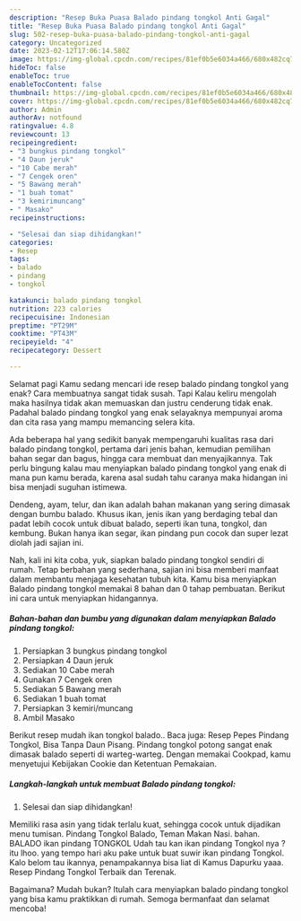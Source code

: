 ```yaml
---
description: "Resep Buka Puasa Balado pindang tongkol Anti Gagal"
title: "Resep Buka Puasa Balado pindang tongkol Anti Gagal"
slug: 502-resep-buka-puasa-balado-pindang-tongkol-anti-gagal
category: Uncategorized
date: 2023-02-12T17:06:14.580Z
image: https://img-global.cpcdn.com/recipes/81ef0b5e6034a466/680x482cq70/balado-pindang-tongkol-foto-resep-utama.jpg
hideToc: false
enableToc: true
enableTocContent: false
thumbnail: https://img-global.cpcdn.com/recipes/81ef0b5e6034a466/680x482cq70/balado-pindang-tongkol-foto-resep-utama.jpg
cover: https://img-global.cpcdn.com/recipes/81ef0b5e6034a466/680x482cq70/balado-pindang-tongkol-foto-resep-utama.jpg
author: Admin
authorAv: notfound
ratingvalue: 4.8
reviewcount: 13
recipeingredient:
- "3 bungkus pindang tongkol"
- "4 Daun jeruk"
- "10 Cabe merah"
- "7 Cengek oren"
- "5 Bawang merah"
- "1 buah tomat"
- "3 kemirimuncang"
- " Masako"
recipeinstructions:

- "Selesai dan siap dihidangkan!"
categories:
- Resep
tags:
- balado
- pindang
- tongkol

katakunci: balado pindang tongkol 
nutrition: 223 calories
recipecuisine: Indonesian
preptime: "PT29M"
cooktime: "PT43M"
recipeyield: "4"
recipecategory: Dessert

---
```



Selamat pagi Kamu sedang mencari ide resep balado pindang tongkol yang enak? Cara membuatnya sangat tidak susah. Tapi Kalau keliru mengolah maka hasilnya tidak akan memuaskan dan justru cenderung tidak enak. Padahal balado pindang tongkol yang enak selayaknya mempunyai aroma dan cita rasa yang mampu memancing selera kita.


Ada beberapa hal yang sedikit banyak mempengaruhi kualitas rasa dari balado pindang tongkol, pertama dari jenis bahan, kemudian pemilihan bahan segar dan bagus, hingga cara membuat dan menyajikannya. Tak perlu bingung kalau mau menyiapkan balado pindang tongkol yang enak di mana pun kamu berada, karena asal sudah tahu caranya maka hidangan ini bisa menjadi suguhan istimewa.

Dendeng, ayam, telur, dan ikan adalah bahan makanan yang sering dimasak dengan bumbu balado. Khusus ikan, jenis ikan yang berdaging tebal dan padat lebih cocok untuk dibuat balado, seperti ikan tuna, tongkol, dan kembung. Bukan hanya ikan segar, ikan pindang pun cocok dan super lezat diolah jadi sajian ini.


Nah, kali ini kita coba, yuk, siapkan balado pindang tongkol sendiri di rumah. Tetap berbahan yang sederhana, sajian ini bisa memberi manfaat dalam membantu menjaga kesehatan tubuh kita. Kamu bisa menyiapkan Balado pindang tongkol memakai 8 bahan dan 0 tahap pembuatan. Berikut ini cara untuk menyiapkan hidangannya.

<!--inarticleads1-->

##### Bahan-bahan dan bumbu yang digunakan dalam menyiapkan Balado pindang tongkol:

1. Persiapkan 3 bungkus pindang tongkol
1. Persiapkan 4 Daun jeruk
1. Sediakan 10 Cabe merah
1. Gunakan 7 Cengek oren
1. Sediakan 5 Bawang merah
1. Sediakan 1 buah tomat
1. Persiapkan 3 kemiri/muncang
1. Ambil  Masako


Berikut resep mudah ikan tongkol balado.. Baca juga: Resep Pepes Pindang Tongkol, Bisa Tanpa Daun Pisang. Pindang tongkol potong sangat enak dimasak balado seperti di warteg-warteg. Dengan memakai Cookpad, kamu menyetujui Kebijakan Cookie dan Ketentuan Pemakaian. 

<!--inarticleads2-->

##### Langkah-langkah untuk membuat Balado pindang tongkol:


1. Selesai dan siap dihidangkan!

Memiliki rasa asin yang tidak terlalu kuat, sehingga cocok untuk dijadikan menu tumisan. Pindang Tongkol Balado, Teman Makan Nasi. bahan. BALADO ikan pindang TONGKOL Udah tau kan ikan pindang Tongkol nya ? itu lhoo. yang tempo hari aku pake untuk buat suwir ikan pindang Tongkol. Kalo belom tau ikannya, penampakannya bisa liat di Kamus Dapurku yaaa. Resep Pindang Tongkol Terbaik dan Terenak. 

Bagaimana? Mudah bukan? Itulah cara menyiapkan balado pindang tongkol yang bisa kamu praktikkan di rumah. Semoga bermanfaat dan selamat mencoba!
